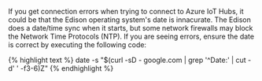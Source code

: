 If you get connection errors when trying to connect to Azure IoT Hubs, it could be that the Edison operating system's date is innacurate. The Edison does a date/time sync when it starts, but some network firewalls may block the Network Time Protocols (NTP). If you are seeing errors, ensure the date is correct by executing the following code: 

{% highlight text %}
date -s "$(curl -sD - google.com | grep '^Date:' | cut -d' ' -f3-6)Z"
{% endhighlight %}

